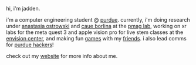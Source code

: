 hi, i'm jadden.

i'm a computer engineering student @ [purdue](https://www.purdue.edu/). currently, i'm doing research under [anastasia ostrowski](https://www.akostrowski.com/) and [caue borlina](https://www.caueborlina.com/) at the [pmag lab](https://www.caueborlina.com/purdue-magnetics-lab), working on xr labs for the meta quest 3 and apple vision pro for live stem classes at the [envision center](https://envision.center), and making fun [games](https://store.steampowered.com/app/3852520/Spread_The_Love/) with my [friends](https://jam.ms). i also lead comms for [purdue hackers](https://purduehackers.com)!

check out my [website](https://jadden.xyz) for more info about me.

<!--
**jaddenki/jaddenki** is a ✨ _special_ ✨ repository because its `README.md` (this file) appears on your GitHub profile.

Here are some ideas to get you started:

- 🔭 I’m currently working on ...
- 🌱 I’m currently learning ...
- 👯 I’m looking to collaborate on ...
- 🤔 I’m looking for help with ...
- 💬 Ask me about ...
- 📫 How to reach me: ...
- 😄 Pronouns: ...
- ⚡ Fun fact: ...
-->
